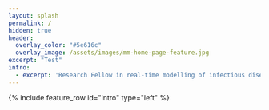 ```yaml
---
layout: splash
permalink: /
hidden: true
header:
  overlay_color: "#5e616c"
  overlay_image: /assets/images/mm-home-page-feature.jpg
excerpt: "Test"
intro: 
  - excerpt: 'Research Fellow in real-time modelling of infectious disease outbreaks.'
---
```


{% include feature_row id="intro" type="left" %}